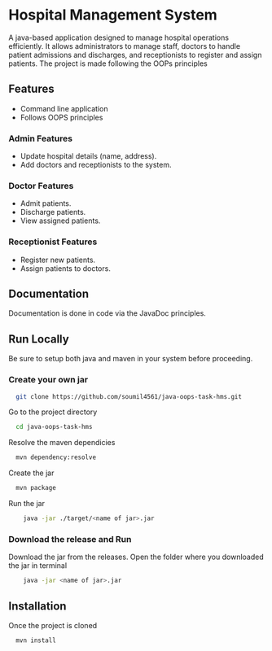 
# Hospital Management System
A java-based application designed to manage hospital operations efficiently. It allows administrators to manage staff, doctors to handle patient admissions and discharges, and receptionists to register and assign patients. The project is made following the OOPs principles


## Features
- Command line application
- Follows OOPS principles

### Admin Features
- Update hospital details (name, address).
- Add doctors and receptionists to the system.

### Doctor Features
- Admit patients.
- Discharge patients.
- View assigned patients.

### Receptionist Features
- Register new patients.
- Assign patients to doctors.


## Documentation

Documentation is done in code via the JavaDoc principles.
## Run Locally
Be sure to setup both java and maven in your system before proceeding.
### Create your own jar

```bash
  git clone https://github.com/soumil4561/java-oops-task-hms.git
```

Go to the project directory

```bash
  cd java-oops-task-hms
```

Resolve the maven dependicies

```bash
  mvn dependency:resolve
```

Create the jar

```bash
  mvn package
```
Run the jar

```bash
    java -jar ./target/<name of jar>.jar
```

### Download the release and Run
Download the jar from the releases. Open the folder where you downloaded the jar in terminal

```bash
    java -jar <name of jar>.jar
```


## Installation
Once the project is cloned
```bash
  mvn install
```
    